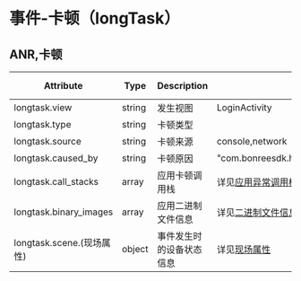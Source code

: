 
# 事件-卡顿（longTask）

## ANR,卡顿

| Attribute | Type | Description | Examples | Requirement Level |
| -- | -- | -- | -- | -- |
| longtask.view | string | 发生视图 | LoginActivity | Required |
| longtask.type | string | 卡顿类型 | | Recommended |
| longtask.source | string | 卡顿来源 | console,network | Required |
| longtask.caused_by | string | 卡顿原因 | "com.bonreesdk.hostdemo.business.lags.ComplexLogicActivity.resetArray(ComplexLogicActivity.java:28)" | Required |
| longtask.call_stacks | array | 应用卡顿调用栈 | 详见[应用异常调用栈（CallStack）](./event_exception.md#应用异常调用栈callstack)定义 | Required |
| longtask.binary_images | array | 应用二进制文件信息 | 详见[二进制文件信息（BinaryImage）](./event_exception.md#二进制文件信息binaryimage)定义 | Conditionally Required |
| longtask.scene.(现场属性) | object | 事件发生时的设备状态信息 | 详见[现场属性](./event_common_scene.md) | Required |
